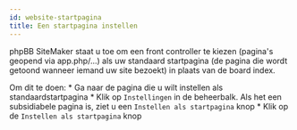 ```yaml
---
id: website-startpagina
title: Een startpagina instellen
---
```


phpBB SiteMaker staat u toe om een front controller te kiezen (pagina's geopend via app.php/...) als uw standaard startpagina (de pagina die wordt getoond wanneer iemand uw site bezoekt) in plaats van de board index.

Om dit te doen: * Ga naar de pagina die u wilt instellen als standaardstartpagina * Klik op `Instellingen` in de beheerbalk. Als het een subsidiabele pagina is, ziet u een `Instellen als startpagina` knop * Klik op de `Instellen als startpagina` knop